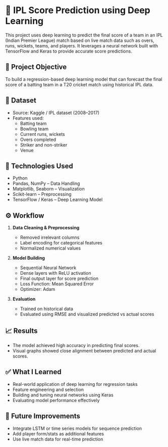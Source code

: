 # 🏏 IPL Score Prediction using Deep Learning

This project uses deep learning to predict the final score of a team in an IPL (Indian Premier League) match based on live match data such as overs, runs, wickets, teams, and players. It leverages a neural network built with TensorFlow and Keras to provide accurate score predictions.

## 📌 Project Objective

To build a regression-based deep learning model that can forecast the final score of a batting team in a T20 cricket match using historical IPL data.

## 📂 Dataset

- Source: Kaggle / IPL dataset (2008–2017)
- Features used:
  - Batting team
  - Bowling team
  - Current runs, wickets
  - Overs completed
  - Striker and non-striker
  - Venue

## 🧠 Technologies Used

- Python
- Pandas, NumPy – Data Handling
- Matplotlib, Seaborn – Visualization
- Scikit-learn – Preprocessing
- TensorFlow / Keras – Deep Learning Model

## ⚙️ Workflow

1. **Data Cleaning & Preprocessing**
   - Removed irrelevant columns
   - Label encoding for categorical features
   - Normalized numerical values

2. **Model Building**
   - Sequential Neural Network
   - Dense layers with ReLU activation
   - Final output layer for score prediction
   - Loss Function: Mean Squared Error
   - Optimizer: Adam

3. **Evaluation**
   - Trained on historical data
   - Evaluated using RMSE and visualized predicted vs actual scores

## 📈 Results

- The model achieved high accuracy in predicting final scores.
- Visual graphs showed close alignment between predicted and actual scores.

## ✅ What I Learned

- Real-world application of deep learning for regression tasks
- Feature engineering and selection
- Building and tuning neural networks using Keras
- Evaluating model performance effectively

## 🚀 Future Improvements

- Integrate LSTM or time series models for sequence prediction
- Add player form/stats as additional features
- Use live match data for real-time prediction




